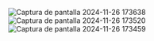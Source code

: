 
![Captura de pantalla 2024-11-26 173638](https://github.com/user-attachments/assets/67998d59-90d5-49b0-b9d8-e0dafba1c6a7)
![Captura de pantalla 2024-11-26 173520](https://github.com/user-attachments/assets/36e8abee-7531-4a9e-9650-c421b59b099d)
![Captura de pantalla 2024-11-26 173459](https://github.com/user-attachments/assets/8a11f127-6cd2-4b7c-8337-4d2090625a5e)

